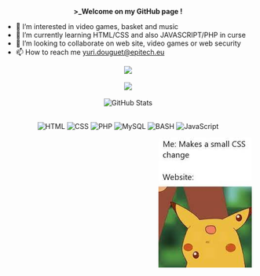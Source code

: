 <p align=center>  <strong> >_Welcome on my GitHub page !</strong> </p>
 
- 👀 I’m interested in video games, basket and music
- 🌱 I’m currently learning HTML/CSS and also JAVASCRIPT/PHP in curse
- 💞️ I’m looking to collaborate on web site, video games or web security
- 📫 How to reach me yuri.douguet@epitech.eu


<p align=center>  
  <img src='https://readme-typing-svg.herokuapp.com?color=%23D069F7&size=15&center=true&width=222&height=42&lines=👋+Hi+,+I’m+Yuri+DOUGUET'>
</p>
<p align=center>  
  <img src='https://readme-typing-svg.herokuapp.com?color=%23D069F7&size=15&center=true&width=222&height=42&lines=student+in+EPITECH'>
</p>
<div>
  <p align="center">
    <img src="https://github-readme-streak-stats.herokuapp.com?user=Weezy-S&theme=monokai&date_format=M%20j%5B%2C%20Y%5D&dates=DD6E63&background=000000E3" alt="GitHub Stats" /> <br/><br/>
  </p>
</div>
<div>

</div>
<p align='center'>
  <img alt='HTML' src='https://img.shields.io/badge/html5-%23E34F26.svg?style=for-the-badge&logo=html5&logoColor=white'/>
  <img alt='CSS' src='https://img.shields.io/badge/css3-%231572B6.svg?style=for-the-badge&logo=css3&logoColor=white'/>
  <img alt='PHP' src='https://img.shields.io/badge/PHP-777BB4?style=for-the-badge&logo=php&logoColor=white'/>
  <img alt='MySQL' src='https://img.shields.io/badge/mysql-%2300f.svg?style=for-the-badge&logo=mysql&logoColor=white'/>
  <img alt='BASH' src='https://img.shields.io/badge/bash-3776AB?style=for-the-badge&logo=linux&logoColor=white'/>
  <img alt='JavaScript' src='https://img.shields.io/badge/JavaScript-F7DF1E?style=for-the-badge&logo=javascript&logoColor=black'/>
</div>
<p align="right">
<img  alt="Oups" src="/picka-oups.jpeg" >
</p>


<!---
Weezy-S/Weezy-S is a ✨ special ✨ repository because its `README.md` (this file) appears on your GitHub profile.
You can click the Preview link to take a look at your changes.
--->
